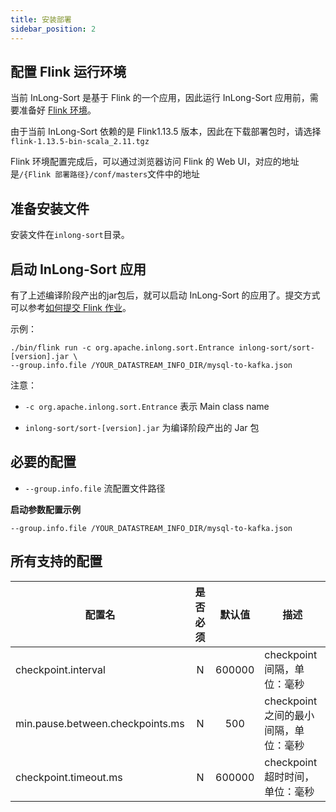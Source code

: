 ```yaml
---
title: 安装部署
sidebar_position: 2
---
```


## 配置 Flink 运行环境
当前 InLong-Sort 是基于 Flink 的一个应用，因此运行 InLong-Sort 应用前，需要准备好 [Flink 环境](https://nightlies.apache.org/flink/flink-docs-release-1.13/docs/deployment/overview/)。

由于当前 InLong-Sort 依赖的是 Flink1.13.5 版本，因此在下载部署包时，请选择`flink-1.13.5-bin-scala_2.11.tgz`

Flink 环境配置完成后，可以通过浏览器访问 Flink 的 Web UI，对应的地址是`/{Flink 部署路径}/conf/masters`文件中的地址

## 准备安装文件
安装文件在`inlong-sort`目录。

## 启动 InLong-Sort 应用
有了上述编译阶段产出的jar包后，就可以启动 InLong-Sort 的应用了。提交方式可以参考[如何提交 Flink 作业](https://nightlies.apache.org/flink/flink-docs-release-1.13/docs/deployment/cli/#submitting-a-job)。

示例：
```
./bin/flink run -c org.apache.inlong.sort.Entrance inlong-sort/sort-[version].jar \
--group.info.file /YOUR_DATASTREAM_INFO_DIR/mysql-to-kafka.json
```

注意：

- `-c org.apache.inlong.sort.Entrance` 表示 Main class name 

- `inlong-sort/sort-[version].jar` 为编译阶段产出的 Jar 包

## 必要的配置
- `--group.info.file` 流配置文件路径

**启动参数配置示例**
```
--group.info.file /YOUR_DATASTREAM_INFO_DIR/mysql-to-kafka.json
```

## 所有支持的配置
| 配置名                                        |  是否必须  |     默认值     | 描述                                                |
|--------------------------------------------|:------:|:-----------:|---------------------------------------------------|
| checkpoint.interval                        |   N    |   600000    | checkpoint间隔，单位：毫秒                                |
| min.pause.between.checkpoints.ms           |   N    |     500     | checkpoint之间的最小间隔，单位：毫秒                           |
| checkpoint.timeout.ms                      |   N    |   600000    | checkpoint超时时间，单位：毫秒                              |